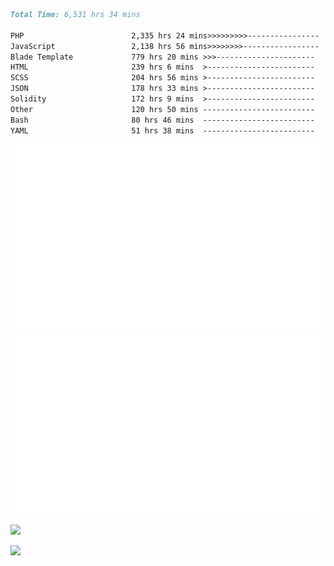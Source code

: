 <!--START_SECTION:waka-->

```markdown
Total Time: 6,531 hrs 34 mins

PHP                        2,335 hrs 24 mins>>>>>>>>>----------------   35.11 %
JavaScript                 2,138 hrs 56 mins>>>>>>>>-----------------   32.15 %
Blade Template             779 hrs 20 mins >>>----------------------   11.72 %
HTML                       239 hrs 6 mins  >------------------------   03.59 %
SCSS                       204 hrs 56 mins >------------------------   03.08 %
JSON                       178 hrs 33 mins >------------------------   02.68 %
Solidity                   172 hrs 9 mins  >------------------------   02.59 %
Other                      120 hrs 50 mins -------------------------   01.82 %
Bash                       80 hrs 46 mins  -------------------------   01.21 %
YAML                       51 hrs 38 mins  -------------------------   00.78 %
```

<!--END_SECTION:waka-->

![](https://raw.githubusercontent.com/DrMaxis/github-stats-transparent/output/generated/overview.svg)
![](https://raw.githubusercontent.com/DrMaxis/github-stats-transparent/output/generated/languages.svg)

![](https://git-readme-stats-drmaxis-projects.vercel.app/api?username=drmaxis&show_icons=true&theme=outrun&count_private=true&show=reviews,discussions_started,discussions_answered,prs_merged,prs_merged_percentage&custom_title=2024%20Github%20Rank)
 
<a href="https://count.getloli.com/"><img src="https://count.getloli.com/get/@:maxis-the-alchemist?theme=rule34"></a>
<!-- https://count.getloli.com/get/@alchemist?theme=rule34 -->
<br>

